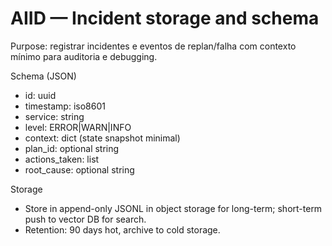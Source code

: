 # AIID — Incident storage and schema

Purpose: registrar incidentes e eventos de replan/falha com contexto mínimo para auditoria e debugging.

Schema (JSON)
- id: uuid
- timestamp: iso8601
- service: string
- level: ERROR|WARN|INFO
- context: dict (state snapshot minimal)
- plan_id: optional string
- actions_taken: list
- root_cause: optional string

Storage
- Store in append-only JSONL in object storage for long-term; short-term push to vector DB for search.
- Retention: 90 days hot, archive to cold storage.
